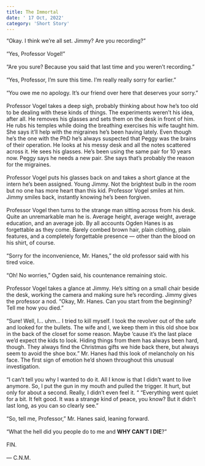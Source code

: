 ```yaml
--- 
title: The Immortal
date: ' 17 Oct, 2022'
category: 'Short Story'
--- 
```

“Okay. I think we’re all set. Jimmy? Are you recording?”  
<br>
“Yes, Professor Vogel!”  
<br>
“Are you sure? Because you said that last time and you weren’t recording.”  
<br>
“Yes, Professor, I’m sure this time. I’m really really sorry for earlier.”  
<br>
“You owe me no apology. It’s our friend over here that deserves your sorry.”  
<br>
Professor Vogel takes a deep sigh, probably thinking about how he’s too old to be dealing with these kinds of things. The experiments weren’t his idea, after all. He removes his glasses and sets them on the desk in front of him. He rubs his temples while doing the breathing exercises his wife taught him. She says it’ll help with the migraines he’s been having lately. Even though he’s the one with the PhD he’s always suspected that Peggy was the brains of their operation. He looks at his messy desk and all the notes scattered across it. He sees his glasses. He’s been using the same pair for 10 years now. Peggy says he needs a new pair. She says that’s probably the reason for the migraines.  
<br>
Professor Vogel puts his glasses back on and takes a short glance at the intern he’s been assigned. Young Jimmy. Not the brightest bulb in the room but no one has more heart than this kid. Professor Vogel smiles at him. Jimmy smiles back, instantly knowing he’s been forgiven.  
<br>
Professor Vogel then turns to the strange man sitting across from his desk. Quite an unremarkable man he is. Average height, average weight, average education, and an average job. By all accounts Ogden Hanes is as forgettable as they come. Barely combed brown hair, plain clothing, plain features, and a completely forgettable presence — other than the blood on his shirt, of course.  
<br>
“Sorry for the inconvenience, Mr. Hanes,” the old professor said with his tired voice.  
<br>
“Oh! No worries,” Ogden said, his countenance remaining stoic.  
<br>
Professor Vogel takes a glance at Jimmy. He’s sitting on a small chair beside the desk, working the camera and making sure he’s recording. Jimmy gives the professor a nod.
“Okay, Mr. Hanes. Can you start from the beginning? Tell me how you died.”  
<br>
“Sure! Well, I… uhm… I tried to kill myself. I took the revolver out of the safe and looked for the bullets. The wife and I, we keep them in this old shoe box in the back of the closet for some reason. Maybe ‘cause it’s the last place we’d expect the kids to look. Hiding things from them has always been hard, though. They always find the Christmas gifts we hide back there, but always seem to avoid the shoe box.”
Mr. Hanes had this look of melancholy on his face. The first sign of emotion he’d shown throughout this unusual investigation.  
<br>
“I can’t tell you why I wanted to do it. All I know is that I didn’t want to live anymore. So, I put the gun in my mouth and pulled the trigger. It hurt, but only for about a second. Really, I didn’t even feel it. “
“Everything went quiet for a bit. It felt good. It was a strange kind of peace, you know? But it didn’t last long, as you can so clearly see.”  
<br>
“So, tell me, Professor,” Mr. Hanes said, leaning forward.  
<br>
“What the hell did you people do to me and **WHY CAN’T I DIE**?”  
<br>
FIN.  
<br>
— C.N.M.